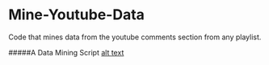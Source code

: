 # Mine-Youtube-Data
Code that mines data from the youtube comments section from any playlist.

#####A Data Mining Script
[alt text](https://github.com/cab-1729/Mine-Youtube-Data/blob/main/GIF.gif?raw=true)
